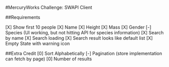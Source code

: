 #MercuryWorks Challenge: SWAPI Client

##Requirements

[X] Show first 10 people
[X] Name
[X] Height
[X] Mass
[X] Gender
[-] Species (UI working, but not hitting API for species information)
[X] Search by name
[X] Search loading
[X] Search result looks like default list
[X] Empty State with warning icon

##Extra Credit
[0] Sort Alphabetically
[-] Pagination (store implementation can fetch by page)
[0] Number of results
